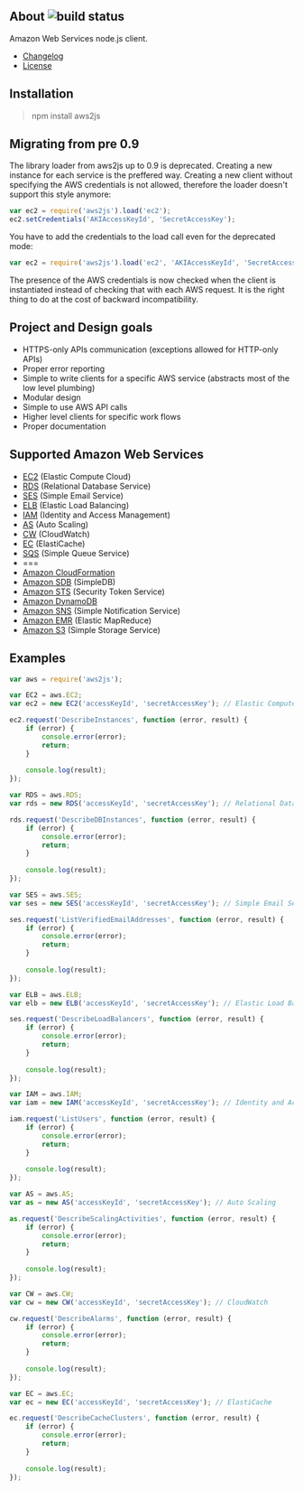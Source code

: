 ## About ![build status](https://secure.travis-ci.org/SaltwaterC/aws2js.png?branch=next)

Amazon Web Services node.js client.

 * [Changelog](https://github.com/SaltwaterC/aws2js/blob/master/doc/CHANGELOG.md)
 * [License](https://github.com/SaltwaterC/aws2js/blob/master/doc/LICENSE.md)

## Installation

> npm install aws2js

## Migrating from pre 0.9

The library loader from aws2js up to 0.9 is deprecated. Creating a new instance for each service is the preffered way. Creating a new client without specifying the AWS credentials is not allowed, therefore the loader doesn't support this style anymore:

```javascript
var ec2 = require('aws2js').load('ec2');
ec2.setCredentials('AKIAccessKeyId', 'SecretAccessKey');
```

You have to add the credentials to the load call even for the deprecated mode:

```javascript
var ec2 = require('aws2js').load('ec2', 'AKIAccessKeyId', 'SecretAccessKey');
```

The presence of the AWS credentials is now checked when the client is instantiated instead of checking that with each AWS request. It is the right thing to do at the cost of backward incompatibility.

## Project and Design goals

 * HTTPS-only APIs communication (exceptions allowed for HTTP-only APIs)
 * Proper error reporting
 * Simple to write clients for a specific AWS service (abstracts most of the low level plumbing)
 * Modular design
 * Simple to use AWS API calls
 * Higher level clients for specific work flows
 * Proper documentation

## Supported Amazon Web Services

 * [EC2](https://github.com/SaltwaterC/aws2js/wiki/EC2-Client) (Elastic Compute Cloud)
 * [RDS](https://github.com/SaltwaterC/aws2js/wiki/RDS-Client) (Relational Database Service)
 * [SES](https://github.com/SaltwaterC/aws2js/wiki/SES-Client) (Simple Email Service)
 * [ELB](https://github.com/SaltwaterC/aws2js/wiki/ELB-Client) (Elastic Load Balancing)
 * [IAM](https://github.com/SaltwaterC/aws2js/wiki/IAM-Client) (Identity and Access Management)
 * [AS](https://github.com/SaltwaterC/aws2js/wiki/AS-Client) (Auto Scaling)
 * [CW](https://github.com/SaltwaterC/aws2js/wiki/CW-Client) (CloudWatch)
 * [EC](https://github.com/SaltwaterC/aws2js/wiki/EC-Client) (ElastiCache)
 * [SQS](https://github.com/SaltwaterC/aws2js/wiki/SQS-Client) (Simple Queue Service)
 * ===
 * [Amazon CloudFormation](https://github.com/SaltwaterC/aws2js/wiki/CloudFormation-Client)
 * [Amazon SDB](https://github.com/SaltwaterC/aws2js/wiki/SDB-Client) (SimpleDB)
 * [Amazon STS](https://github.com/SaltwaterC/aws2js/wiki/STS-Client) (Security Token Service)
 * [Amazon DynamoDB](https://github.com/SaltwaterC/aws2js/wiki/DynamoDB-Client)
 * [Amazon SNS](https://github.com/SaltwaterC/aws2js/wiki/SNS-Client) (Simple Notification Service)
 * [Amazon EMR](https://github.com/SaltwaterC/aws2js/wiki/EMR-Client) (Elastic MapReduce)
 * [Amazon S3](https://github.com/SaltwaterC/aws2js/wiki/S3-Client) (Simple Storage Service)

## Examples

```javascript
var aws = require('aws2js');

var EC2 = aws.EC2;
var ec2 = new EC2('accessKeyId', 'secretAccessKey'); // Elastic Compute Cloud

ec2.request('DescribeInstances', function (error, result) {
	if (error) {
		console.error(error);
		return;
	}
	
	console.log(result);
});

var RDS = aws.RDS;
var rds = new RDS('accessKeyId', 'secretAccessKey'); // Relational Database Service

rds.request('DescribeDBInstances', function (error, result) {
	if (error) {
		console.error(error);
		return;
	}
	
	console.log(result);
});

var SES = aws.SES;
var ses = new SES('accessKeyId', 'secretAccessKey'); // Simple Email Service

ses.request('ListVerifiedEmailAddresses', function (error, result) {
	if (error) {
		console.error(error);
		return;
	}
	
	console.log(result);
});

var ELB = aws.ELB;
var elb = new ELB('accessKeyId', 'secretAccessKey'); // Elastic Load Balancing

ses.request('DescribeLoadBalancers', function (error, result) {
	if (error) {
		console.error(error);
		return;
	}
	
	console.log(result);
});

var IAM = aws.IAM;
var iam = new IAM('accessKeyId', 'secretAccessKey'); // Identity and Access Management

iam.request('ListUsers', function (error, result) {
	if (error) {
		console.error(error);
		return;
	}
	
	console.log(result);
});

var AS = aws.AS;
var as = new AS('accessKeyId', 'secretAccessKey'); // Auto Scaling

as.request('DescribeScalingActivities', function (error, result) {
	if (error) {
		console.error(error);
		return;
	}
	
	console.log(result);
});

var CW = aws.CW;
var cw = new CW('accessKeyId', 'secretAccessKey'); // CloudWatch

cw.request('DescribeAlarms', function (error, result) {
	if (error) {
		console.error(error);
		return;
	}
	
	console.log(result);
});

var EC = aws.EC;
var ec = new EC('accessKeyId', 'secretAccessKey'); // ElastiCache

ec.request('DescribeCacheClusters', function (error, result) {
	if (error) {
		console.error(error);
		return;
	}
	
	console.log(result);
});
```
